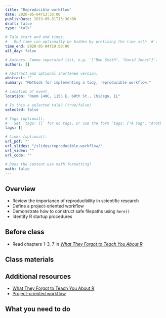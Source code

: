 ```yaml
---
title: "Reproducible workflow"
date: 2020-05-04T13:30:00
publishDate: 2019-05-01T13:30:00
draft: false
type: "talk"

# Talk start and end times.
#   End time can optionally be hidden by prefixing the line with `#`.
time_end: 2020-05-04T10:50:00
all_day: false

# Authors. Comma separated list, e.g. `["Bob Smith", "David Jones"]`.
authors: []

# Abstract and optional shortened version.
abstract: ""
summary: "Methods for implementing a tidy, reproducible workflow."

# Location of event.
location: "Room 140C, 1155 E. 60th St., Chicago, IL"

# Is this a selected talk? (true/false)
selected: false

# Tags (optional).
#   Set `tags: []` for no tags, or use the form `tags: ["A Tag", "Another Tag"]` for one or more tags.
tags: []

# Links (optional).
url_pdf: ""
url_slides: "/slides/reproducible-workflow/"
url_video: ""
url_code: ""

# Does the content use math formatting?
math: false
---
```




## Overview

* Review the importance of reproducibility in scientific research
* Define a project-oriented workflow
* Demonstrate how to construct safe filepaths using `here()`
* Identify R startup procedures

## Before class

* Read chapters 1-3, 7 in [*What They Forgot to Teach You About R*](https://rstats.wtf/)

## Class materials

## Additional resources

* [What They Forgot to Teach You About R](https://rstats.wtf/)
* [Project-oriented workflow](https://www.tidyverse.org/articles/2017/12/workflow-vs-script/)

## What you need to do


